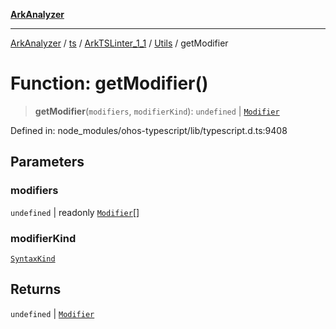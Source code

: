 [**ArkAnalyzer**](../../../../../../../../README.md)

***

[ArkAnalyzer](../../../../../../../../globals.md) / [ts](../../../../../README.md) / [ArkTSLinter\_1\_1](../../../README.md) / [Utils](../README.md) / getModifier

# Function: getModifier()

> **getModifier**(`modifiers`, `modifierKind`): `undefined` \| [`Modifier`](../../../../../type-aliases/Modifier.md)

Defined in: node\_modules/ohos-typescript/lib/typescript.d.ts:9408

## Parameters

### modifiers

`undefined` | readonly [`Modifier`](../../../../../type-aliases/Modifier.md)[]

### modifierKind

[`SyntaxKind`](../../../../../enumerations/SyntaxKind.md)

## Returns

`undefined` \| [`Modifier`](../../../../../type-aliases/Modifier.md)
